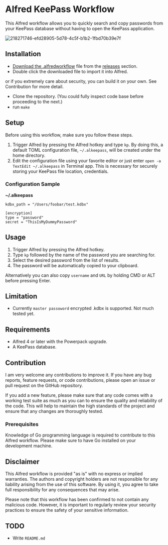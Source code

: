 # Alfred KeePass Workflow
This Alfred workflow allows you to quickly search and copy passwords from your KeePass database without having to open the KeePass application.

![218271746-efd28905-5d78-4c5f-b1b2-1fbd70b39e7f](https://user-images.githubusercontent.com/4987502/218368795-c5f4dfd6-32a4-4b15-9602-0c60bcf04c31.gif)

## Installation
- [Download the .alfredworkflow](https://github.com/mikyk10/alfred-keepass/tags) file from the [releases](https://github.com/mikyk10/alfred-keepass/tags) section.
- Double click the downloaded file to import it into Alfred.

or if you extremely care about security, you can build it on your own. See Contribution for more detail.

- Clone the repository. (You could fully inspect code base before proceeding to the next.)
- run `make`

## Setup
Before using this workflow, make sure you follow these steps.

1. Trigger Alfred by pressing the Alfred hotkey and type `kp`. By doing this, a default TOML configuration file, `~/.alkeepass`, will be created under the home directory.
2.  Edit the configuration file using your favorite editor or just enter `open -a TextEdit ~/.alkeepass` in Terminal app. This is necessary for securely storing your KeePass file location, credentials.

### Configuration Sample

**~/.alkeepass**
```
kdbx_path = "/Users/foobar/test.kdbx"

[encryption]
type = "password"
secret = "ThisIsMyDummyPassword"
```

## Usage
1. Trigger Alfred by pressing the Alfred hotkey.
2. Type `kp` followed by the name of the password you are searching for.
3. Select the desired password from the list of results.
4. The password will be automatically copied to your clipboard.

Alternatively you can also copy `username` and `URL` by holding CMD or ALT before pressing Enter.

## Limitation
* Currently `master passoword` encrypted .kdbx is supported. Not much tested yet.

## Requirements
* Alfred 4 or later with the Powerpack upgrade.
* A KeePass database.

## Contribution
I am very welcome any contributions to improve it. If you have any bug reports, feature requests, or code contributions, please open an issue or pull request on the GitHub repository.

If you add a new feature, please make sure that any code comes with a working test suite as much as you can to ensure the quality and reliability of the code. This will help to maintain the high standards of the project and ensure that any changes are thoroughly tested.

### Prerequisites
Knowledge of Go programming language is required to contribute to this Alfred workflow. Please make sure to have Go installed on your development machine.

## Disclaimer
This Alfred workflow is provided "as is" with no express or implied warranties. The authors and copyright holders are not responsible for any liability arising from the use of this software. By using it, you agree to take full responsibility for any consequences that may arise.

Please note that this workflow has been confirmed to not contain any malicious code. However, it is important to regularly review your security practices to ensure the safety of your sensitive information.

## TODO
* Write `README.md`
